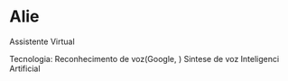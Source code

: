 # Alie
 Assistente Virtual

Tecnologia:
    Reconhecimento de voz(Google, )
    Sintese de voz
    Inteligenci Artificial